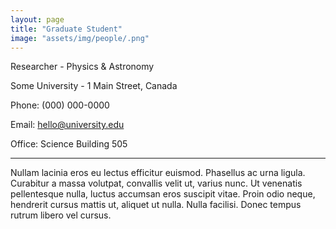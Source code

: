```yaml
---
layout: page
title: "Graduate Student"
image: "assets/img/people/.png"
---
```


Researcher - Physics & Astronomy

Some University - 1 Main Street, Canada

Phone: (000) 000-0000

Email: hello@university.edu

Office: Science Building 505

---

Nullam lacinia eros eu lectus efficitur euismod. Phasellus ac urna ligula. Curabitur a massa volutpat, convallis velit ut, varius nunc. Ut venenatis pellentesque nulla, luctus accumsan eros suscipit vitae. Proin odio neque, hendrerit cursus mattis ut, aliquet ut nulla. Nulla facilisi. Donec tempus rutrum libero vel cursus.
